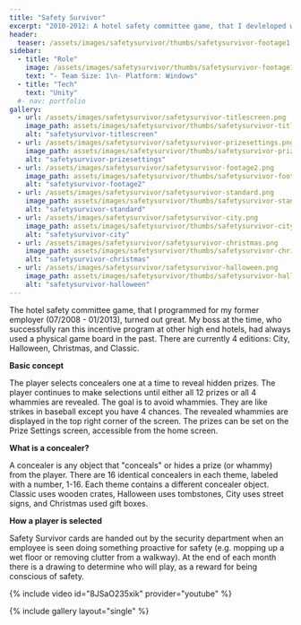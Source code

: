 ```yaml
---
title: "Safety Survivor"
excerpt: "2010-2012: A hotel safety committee game, that I devleloped while working for hotel Loss Prevention"
header:
  teaser: /assets/images/safetysurvivor/thumbs/safetysurvivor-footage1.jpg
sidebar:
  - title: "Role"
    image: /assets/images/safetysurvivor/thumbs/safetysurvivor-footage1.jpg
    text: "- Team Size: 1\n- Platform: Windows"
  - title: "Tech"
    text: "Unity"
  #- nav: portfolio
gallery:
  - url: /assets/images/safetysurvivor/safetysurvivor-titlescreen.png
    image_path: assets/images/safetysurvivor/thumbs/safetysurvivor-titlescreen.png
    alt: "safetysurvivor-titlescreen"
  - url: /assets/images/safetysurvivor/safetysurvivor-prizesettings.png
    image_path: assets/images/safetysurvivor/thumbs/safetysurvivor-prizesettings.png
    alt: "safetysurvivor-prizesettings"
  - url: /assets/images/safetysurvivor/safetysurvivor-footage2.png
    image_path: assets/images/safetysurvivor/thumbs/safetysurvivor-footage2.png
    alt: "safetysurvivor-footage2"
  - url: /assets/images/safetysurvivor/safetysurvivor-standard.png
    image_path: assets/images/safetysurvivor/thumbs/safetysurvivor-standard.png
    alt: "safetysurvivor-standard"
  - url: /assets/images/safetysurvivor/safetysurvivor-city.png
    image_path: assets/images/safetysurvivor/thumbs/safetysurvivor-city.png
    alt: "safetysurvivor-city"
  - url: /assets/images/safetysurvivor/safetysurvivor-christmas.png
    image_path: assets/images/safetysurvivor/thumbs/safetysurvivor-christmas.png
    alt: "safetysurvivor-christmas"
  - url: /assets/images/safetysurvivor/safetysurvivor-halloween.png
    image_path: assets/images/safetysurvivor/thumbs/safetysurvivor-halloween.png
    alt: "safetysurvivor-halloween"
---
```


The hotel safety committee game, that I programmed for my former employer (07/2008 - 01/2013), turned out great. My boss at the time, who successfully ran this incentive program at other high end hotels, had always used a physical game board in the past. There are currently 4 editions: City, Halloween, Christmas, and Classic.

**Basic concept**

The player selects concealers one at a time to reveal hidden prizes. The player continues to make selections until either all 12 prizes or all 4 whammies are revealed. The goal is to avoid whammies. They are like strikes in baseball except you have 4 chances. The revealed whammies are displayed in the top right corner of the screen. The prizes can be set on the Prize Settings screen, accessible from the home screen.

**What is a concealer?**

A concealer is any object that "conceals" or hides a prize (or whammy) from the player. There are 16 identical concealers in each theme, labeled with a number, 1-16. Each theme contains a different concealer object. Classic uses wooden crates, Halloween uses tombstones, City uses street signs, and Christmas used gift boxes.

**How a player is selected**

Safety Survivor cards are handed out by the security department when an employee is seen doing something proactive for safety (e.g. mopping up a wet floor or removing clutter from a walkway). At the end of each month there is a drawing to determine who will play, as a reward for being conscious of safety.

{% include video id="8JSaO235xik" provider="youtube" %}

{% include gallery layout="single" %}
